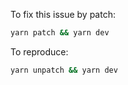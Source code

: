 To fix this issue by patch:

```sh
yarn patch && yarn dev
```

To reproduce:

```sh
yarn unpatch && yarn dev
```
